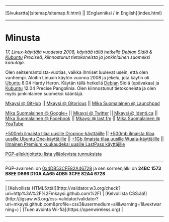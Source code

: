 <!DOCTYPE html> 
<html>
<head>
<meta charset="UTF-8" />
<meta name="description" content="Hiukan tietoa minusta ja linkkejä sosiaalisen median tunnuksiini sekä viittauslinkkejä, jotka antavat sinulle (ja minulle) enemmän tilaa (tai mitä tahansa antavatkin) eri palveluissa :)" />
<meta name="keywords" content="about,me,Mkaysi,Mika,Suomalainen,GitHub,Gitorious,Google,Twitter,Identi.ca,Facebook,Last.fm,YouTube,Debian,Ubuntu,Linux,computers,Dropbox,Ubuntu,one,u1,Lacie,Wuala,valid,HTML5,referral,promo,code,kelvollinen,viittaus,koodi" />
<meta name="author" content="Mika Suomalainen" />
<link rel="canonical" href="http://mkaysi.github.com/index.fi.html">
<title>Mkaysin kotisivu</title>
<link rel="stylesheet" type="text/css" href="tyyli.css" />
</head>
<hr/>
[Sivukartta](sitemap/sitemap.fi.html) || [Englanniksi / in English](index.html)
<hr/>

# Minusta

<em>17, Linux-käyttäjä vuodesta 2008, käyttää tällä hetkellä [Debian] Sidiä & [Kubuntu] Preciseä, kiinnostunut tietokoneista ja jonkinlainen suomeksi kääntäjä.</em>

<!-- Nyt se on jossakin, josta voin kopioida sen sosiaalisiin medioihin :D -->
<!-- Miksi minä suomennan myös kommentteja? -->

Olen seitsemäntoista-vuotias, vaikka ihmiset luulevat usein, että olen vanhempi. Aloitin Linuxin käytön vuonna 2008 ja jekelu, jota käytin oli [Ubuntu] 8.04 Hardy Heron. Käytän tällä hetkellä [Debian] Sidiä (epävakaa) ja [Kubuntu] 12.04 Precise Pangolinia. Olen kiinnostunut tietokoneista ja olen myös jonkinlainen suomeksi kääntäjä.

[Debian]:http://www.debian.org/
[Kubuntu]:http://www.kubuntu.org/
[Ubuntu]:http://www.ubuntu.com/

<a href="https://github.com/Mkaysi" >Mkaysi @ GitHub</a> || <a href="https://gitorious.org/~mkaysi" >Mkaysi @ Gitorious</a> || <a href="https://launchpad.net/~mkaysi" >Mika Suomalainen @ Launchpad</a> 

<a href="https://plus.google.com/113787158024729598288/posts" >Mika Suomalainen @ Google+</a> || <a href="https://twitter.com/Mkaysi" >Mkaysi @ Twitter</a> || <a href="https://identi.ca/mkaysi" >Mkaysi @ Identi.ca</a> || <a href="https://www.facebook.com/mika.suomalainen" >Mika Suomalainen @ Facebook</a> || <a href="http://www.last.fm/user/Mkaysi" >Mkaysi @ last.fm</a> || <a href="https://www.youtube.com/user/Mkaysi1" >Mika Suomalainen @ YouTube</a>

<a href="http://db.tt/y7fPYse" >+500mb ilmaista tilaa uusille Dropnox-käyttäjille</a> || <a href="https://one.ubuntu.com/referrals/referee/386817/" >+500mb ilmaista tilaa uusille Ubuntu One-käyttäjille</a> || <a href="http://www.wuala.com/referral/KBM7654P7HB37KBN4MCF" > +1Gb ilmaista tilaa uusille Wuala-käyttäjille</a> || <a href="https://lastpass.com/f?884346" > Ilmainen Premium kuukaudeksi uusille LastPass käyttäjille </a>

[PGP-allekirjoitettu lista ylläolevista tunnuksista](socialmedia.txt)

<hr/>

PGP-avaimeni on [0x4DB53CFE82A46728] ja sen sormenjälki on <strong>24BC 1573 B8EE D666 D10A  AA65 4DB5 3CFE 82A4 6728</strong>

[0x4DB53CFE82A46728]:PGP/0x82A46728.txt

<hr/>
<p>
| [Kelvollista HTML5:ttä!](http://validator.w3.org/check?uri=http%3A%2F%2Fmkaysi.github.com%2F) |
[Kelvollista CSS:ää!](http://jigsaw.w3.org/css-validator/validator?uri=mkaysi.github.com&profile=css3&usermedium=all&warning=1&vextwarning=) |
[Tuen avointa Wi-fiä](https://openwireless.org) |
</p>
<hr/>
</body>
</HTML>
